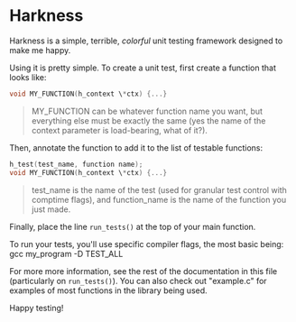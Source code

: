 Harkness
===

Harkness is a simple, terrible, _colorful_ unit testing framework designed to make
me happy.

Using it is pretty simple. To create a unit test, first create a function
that looks like:

```c
void MY_FUNCTION(h_context \*ctx) {...}
```
> MY_FUNCTION can be whatever function name you want, but everything else must
> be exactly the same (yes the name of the context parameter is load-bearing,
> what of it?).

Then, annotate the function to add it to the list of testable functions:

```c
h_test(test_name, function name);
void MY_FUNCTION(h_context \*ctx) {...}
```
> test_name is the name of the test (used for granular test control with
> comptime flags), and function_name is the name of the function you just made.

Finally, place the line `run_tests()` at the top of your main function.

To run your tests, you'll use specific compiler flags, the most basic being:
gcc my_program -D TEST_ALL

For more more information, see the rest of the documentation in this file
(particularly on `run_tests()`). You can also check out "example.c" for
examples of most functions in the library being used.

Happy testing!
